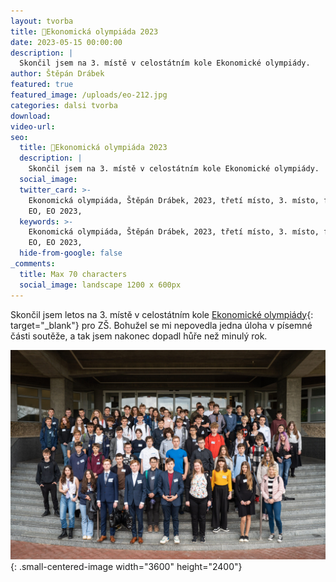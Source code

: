 ```yaml
---
layout: tvorba
title: 🥉Ekonomická olympiáda 2023
date: 2023-05-15 00:00:00
description: |
  Skončil jsem na 3. místě v celostátním kole Ekonomické olympiády.
author: Štěpán Drábek
featured: true
featured_image: /uploads/eo-212.jpg
categories: dalsi tvorba
download:
video-url:
seo:
  title: 🥉Ekonomická olympiáda 2023
  description: |
    Skončil jsem na 3. místě v celostátním kole Ekonomické olympiády.
  social_image:
  twitter_card: >-
    Ekonomická olympiáda, Štěpán Drábek, 2023, třetí místo, 3. místo, finále,
    EO, EO 2023, 
  keywords: >-
    Ekonomická olympiáda, Štěpán Drábek, 2023, třetí místo, 3. místo, finále,
    EO, EO 2023, 
  hide-from-google: false
_comments:
  title: Max 70 characters
  social_image: landscape 1200 x 600px
---
```

Skončil jsem letos na 3. místě v celostátním kole [Ekonomické olympiády](https://ekonomickaolympiada.cz){: target="_blank"}&nbsp;pro ZŠ. Bohužel se mi nepovedla jedna úloha v písemné části soutěže, a tak jsem nakonec dopadl hůře než minulý rok.

![](/uploads/eo-88.jpg){: .small-centered-image width="3600" height="2400"}